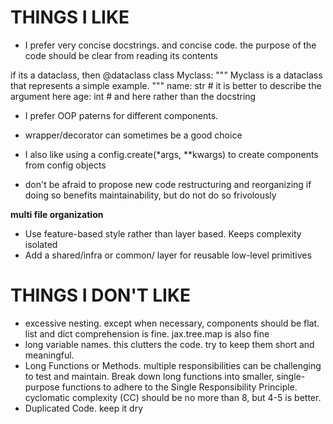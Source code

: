 # THINGS I LIKE

* I prefer very concise docstrings. and concise code. the purpose of the code
  should be clear from reading its contents

if its a dataclass, then 
@dataclass class Myclass: 
""" Myclass is a dataclass that represents a simple example. """ 
    name: str # it is better to describe the argument here 
    age: int # and here rather than the docstring

* I prefer OOP paterns for different components. 
* wrapper/decorator can sometimes be a good choice
* I also like using a config.create(*args, **kwargs) to create components from
  config objects

* don't be afraid to propose new code restructuring and reorganizing if doing
  so benefits maintainability, but do not do so frivolously

**multi file organization**
*	Use feature-based style rather than layer based. Keeps complexity isolated
*	Add a shared/infra or common/ layer for reusable low-level primitives

# THINGS I DON'T LIKE

* excessive nesting. except when necessary, components should be flat. list and
  dict comprehension is fine. jax.tree.map is also fine
* long variable names. this clutters the code. try to keep them short and
  meaningful.
* Long Functions or Methods. multiple responsibilities can be challenging to
  test and maintain. Break down long functions into smaller, single-purpose
  functions to adhere to the Single Responsibility Principle. cyclomatic complexity (CC) should be no more than 8, but 4-5 is better.
* Duplicated Code. keep it dry

